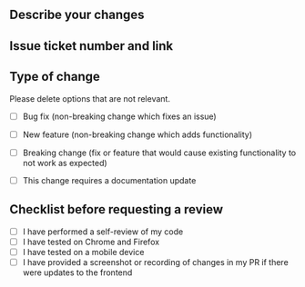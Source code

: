 ## Describe your changes

## Issue ticket number and link

## Type of change

Please delete options that are not relevant.

- [ ] Bug fix (non-breaking change which fixes an issue)
- [ ] New feature (non-breaking change which adds functionality)
- [ ] Breaking change (fix or feature that would cause existing functionality to not work as expected)
- [ ] This change requires a documentation update


## Checklist before requesting a review
- [ ] I have performed a self-review of my code
- [ ] I have tested on Chrome and Firefox
- [ ] I have tested on a mobile device
- [ ] I have provided a screenshot or recording of changes in my PR if there were updates to the frontend